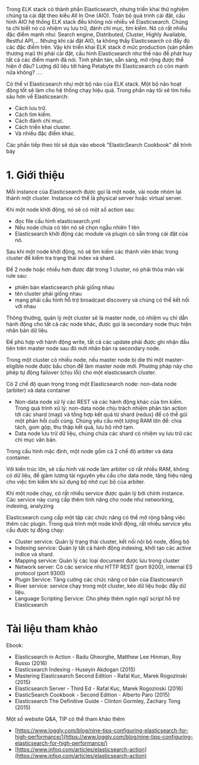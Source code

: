 ﻿Trong ELK stack có thành phần Elasticsearch, nhưng triển khai thử nghiệm chúng ta cài đặt theo kiểu All In One (AIO). 
Toàn bộ quá trình cài đặt, cấu hình AIO hệ thống ELK stack đều không nói nhiều về Elasticsearch. Chúng ta chỉ biết nó có nhiệm vụ lưu trữ, đánh chỉ mục, tìm kiếm. 
Nó có rất nhiều đặc điểm mạnh như: Search engine, Distributed, Cluster, Highly Available, Restful API,... Nhưng  khi cài đặt AIO, ta không thấy Elasticsearch có đầy đủ các đặc điểm trên. 
Vậy khi triển khai ELK stack ở mức production (sản phẩm thương mại) thì phải cài đặt, cấu hình Elasticsearch như thế nào để phát huy tất cả các điểm mạnh đã nói. 
Tính phân tán, sẵn sàng, mở rộng được thể hiện ở đâu? Lượng dữ liệu tới hàng Petabyte thì Elasticsearch có còn mạnh nữa không? ....

Có thể ví Elasticsearch như một bộ não của ELK stack. Một bộ não hoạt động tốt sẽ làm cho hệ thống chạy hiệu quả. Trong phần này tôi sẽ tìm hiểu sâu hơn về Elasticsearch:
- Cách lưu trữ.
- Cách tìm kiếm.
- Cách đánh chỉ mục.
- Cách triển khai cluster.
- Và nhiều đặc điểm khác.

Các phần tiếp theo tôi sẽ dựa vào ebook "ElasticSearch Cookbook" để trình bày

# 1. Giới thiệu

Mỗi instance của Elasticsearch được gọi là một node, vài node nhóm lại thành một cluster. Instance có thể là physical server hoặc virtual server.

Khi một node khởi động, nó sẽ có một số action sau:
- đọc file cấu hình elasticsearch.yml
- Nếu node chưa có tên nó sẽ chọn ngẫu nhiên 1 tên
- Elasticsearch khởi động các module và plugin có sẵn trong cài đặt của nó.

Sau khi một node khởi động, nó sẽ tìm kiếm các thành viên khác trong cluster để kiểm tra trạng thái index và shard.

Để 2 node hoặc nhiều hơn được đặt trong 1 cluster, nó phải thỏa mãn vài rule sau:
- phiên bản elasticsearch phải giống nhau
- tên cluster phải giống nhau
- mạng phải cấu hình hỗ trợ broadcast discovery và chúng có thể kết nối với nhau

Thông thường, quản lý một cluster sẽ là master node, có nhiệm vụ chỉ dẫn hành động cho tất cả các node khác, được gọi là secondary node thực hiện nhân bản dữ liệu.

Để phù hợp với hành động write, tất cả các update phải được ghi nhận đầu tiên trên master node sau đó mới nhân bản ra secondary node.

Trong một cluster có nhiều node, nếu master node bị die thì một master-eligible node được bầu chọn để làm master node mới. Phương pháp này cho phép tự động failover (chịu lỗi) 
cho một elasticsearch cluster.

Có 2 chế độ quan trọng trong một Elasticsearch node: non-data node (arbiter) và data container
- Non-data node xử lý các REST và các hành động khác của tìm kiếm. Trong quá trình xử lý: non-data node chịu trách nhiệm phân tán action tới các shard (map) và tổng hợp kết quả từ shard 
(redux) để có thể gửi một phản hồi cuối cùng. Chúng yêu cầu một lượng RAM lớn để: chia tách, gom gộp, thu thập kết quả, lưu bộ nhớ tạm.
- Data node lưu trữ dữ liệu, chúng chứa các shard có nhiệm vụ lưu trữ các chỉ mục văn bản.

Trong cấu hình mặc định, một node gồm cả 2 chế độ arbiter và data container.

Với kiến trúc lớn, sẽ cấu hình vài node làm arbiter có rất nhiều RAM, không có dữ liệu, để giảm lượng tài nguyên yêu cầu cho data node, tăng hiệu năng cho việc tìm kiếm khi sử dụng bộ nhớ 
cục bộ của arbiter.

Khi một node chạy, có rất nhiều service được quản lý bởi chính instance. Các service này cung cấp thêm tính năng cho node như networking, indexing, analyzing

Elasticsearch cung cấp một tập các chức năng có thể mở rộng bằng việc thêm các plugin. Trong quá trình một node khởi động, rất nhiều service yêu cầu được tự động chạy:
- Cluster service: Quản lý trạng thái cluster, kết nối nội bộ node, đồng bộ
- Indexing service: Quản lý tất cả hành động indexing, khởi tạo các active indice và shard.
- Mapping service: Quản lý các loại document được lưu trong cluster
- Network server: Có các service như HTTP REST (port 9200), internal ES protocol (port 9300)
- Plugin Service: Tăng cường các chức năng cơ bản của Elasticsearch
- River service: service chạy trong một cluster, kéo dữ liệu hoặc đẩy dữ liệu.
- Language Scripting Service: Cho phép thêm ngôn ngữ script hỗ trợ Elasticsearch












# Tài liệu tham khảo

Ebook:
- Elasticsearch in Action - Radu Gheorghe, Matthew Lee Hinman, Roy Russo (2016)
- Elasticsearch Indexing - Huseyin Akdogan (2015)
- Mastering Elasticsearch Second Edition - Rafal Kuc, Marek Rogozinski (2015)
- Elasticsearch Server - Third Ed - Rafal Kuc, Marek Rogozinski (2016)
- ElasticSearch Cookbook - Second Edition - Alberto Paro (2015)
- Elasticsearch The Definitive Guide - Clinton Gormley, Zachary Tong (2015)

Một số website Q&A, TIP có thể tham khảo thêm
- [https://www.loggly.com/blog/nine-tips-configuring-elasticsearch-for-high-performance/](https://www.loggly.com/blog/nine-tips-configuring-elasticsearch-for-high-performance/)
- [https://www.infoq.com/articles/elasticsearch-action](https://www.infoq.com/articles/elasticsearch-action)

